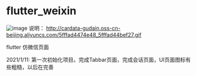 # flutter_weixin

![image](http://cardata-gudain.oss-cn-beijing.aliyuncs.com/5fffad4474e48_5fffad44bef27.gif)
说明：
http://cardata-gudain.oss-cn-beijing.aliyuncs.com/5fffad4474e48_5fffad44bef27.gif


flutter 仿微信页面

2021/1/11: 第一次初始化项目。完成Tabbar页面，完成会话页面，UI页面图标有些粗糙，以后在完善
